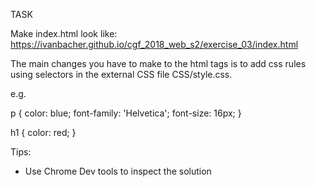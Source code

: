 TASK

Make index.html look like: https://ivanbacher.github.io/cgf_2018_web_s2/exercise_03/index.html

The main changes you have to make to the html tags is to add css rules using selectors in the external CSS file CSS/style.css.

e.g.

p {
    color: blue;
    font-family: 'Helvetica';
    font-size: 16px;
}

h1 {
    color: red;
}

Tips:
 - Use Chrome Dev tools to inspect the solution